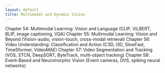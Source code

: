 ```yaml
---
layout: default
title: Multimodal and Dynamic Vision
---
```


Chapter 54: Multimodal Learning: Vision and Language
(CLIP, ViLBERT, BLIP, image captioning, VQA)
Chapter 55: Multimodal Learning: Vision and Beyond
(Vision-audio, vision-touch, cross-modal retrieval)
Chapter 56: Video Understanding: Classification and Action
(C3D, I3D, SlowFast, TimeSformer, VideoMAE)
Chapter 57: Video Segmentation and Tracking
(VOS, STCN, DeepSORT, ByteTrack, multi-object tracking)
Chapter 58: Event-Based and Neuromorphic Vision
(Event cameras, DVS, spiking neural networks)
